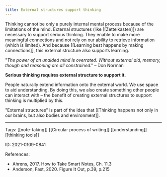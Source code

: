 ```yaml
---
title: External structures support thinking
---
```


Thinking cannot be only a purely internal mental process because of the limitations of the mind. External structures (like [[Zettelkasten]]) are necessary to support serious thinking. They enable to make more meaningful connections and not rely on our ability to retrieve information (which is limited). And because [[Learning best happens by making connections]], this external structure also supports learning.

"*The power of an unaided mind is overrated. Without external aid, memory, though and reasoning are all constrained*." – Don Norman

**Serious thinking requires external structure to support it.**

People naturally extend information onto the external world. We use space to aid understanding. By doing this, we also create something other people can interact with – the benefit of creating external structures to support thinking is multiplied by this. 

"External structures" is part of the idea that [[Thinking happens not only in our brains, but also bodies and environment]].

---

Tags: [[note-taking]] [[Circular process of writing]] [[understanding]] [[thinking tools]]

ID: 2021-0109-0841

References:
- Ahrens, 2017. How to Take Smart Notes, Ch. 11.3
- Anderson, Fast, 2020. Figure It Out, p.39, p.215
